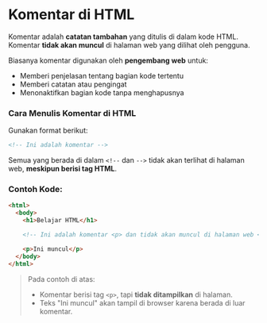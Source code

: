 # Komentar di HTML

Komentar adalah **catatan tambahan** yang ditulis di dalam kode HTML. Komentar **tidak akan muncul** di halaman web yang dilihat oleh pengguna.

Biasanya komentar digunakan oleh **pengembang web** untuk:

* Memberi penjelasan tentang bagian kode tertentu
* Memberi catatan atau pengingat
* Menonaktifkan bagian kode tanpa menghapusnya

### Cara Menulis Komentar di HTML

Gunakan format berikut:

```html
<!-- Ini adalah komentar -->
```

Semua yang berada di dalam `<!--` dan `-->` tidak akan terlihat di halaman web, **meskipun berisi tag HTML**.

### Contoh Kode:

```html
<html>
  <body>
    <h1>Belajar HTML</h1>

    <!-- Ini adalah komentar <p> dan tidak akan muncul di halaman web </p> -->

    <p>Ini muncul</p>
  </body>
</html>
```

> Pada contoh di atas:
>
> * Komentar berisi tag `<p>`, tapi **tidak ditampilkan** di halaman.
> * Teks "Ini muncul" akan tampil di browser karena berada di luar komentar.